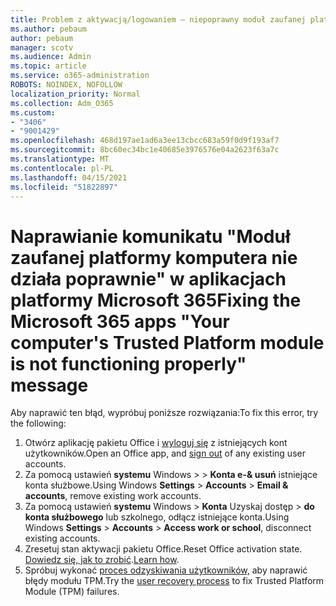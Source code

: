 ```yaml
---
title: Problem z aktywacją/logowaniem — niepoprawny moduł zaufanej platformy
ms.author: pebaum
author: pebaum
manager: scotv
ms.audience: Admin
ms.topic: article
ms.service: o365-administration
ROBOTS: NOINDEX, NOFOLLOW
localization_priority: Normal
ms.collection: Adm_O365
ms.custom:
- "3406"
- "9001429"
ms.openlocfilehash: 468d197ae1ad6a3ee13cbcc683a59f0d9f193af7
ms.sourcegitcommit: 8bc60ec34bc1e40685e3976576e04a2623f63a7c
ms.translationtype: MT
ms.contentlocale: pl-PL
ms.lasthandoff: 04/15/2021
ms.locfileid: "51822897"
---
```

# <a name="fixing-the-microsoft-365-apps-your-computers-trusted-platform-module-is-not-functioning-properly-message"></a><span data-ttu-id="8891e-102">Naprawianie komunikatu "Moduł zaufanej platformy komputera nie działa poprawnie" w aplikacjach platformy Microsoft 365</span><span class="sxs-lookup"><span data-stu-id="8891e-102">Fixing the Microsoft 365 apps "Your computer's Trusted Platform module is not functioning properly" message</span></span>

<span data-ttu-id="8891e-103">Aby naprawić ten błąd, wypróbuj poniższe rozwiązania:</span><span class="sxs-lookup"><span data-stu-id="8891e-103">To fix this error, try the following:</span></span>

1. <span data-ttu-id="8891e-104">Otwórz aplikację pakietu Office i [wyloguj się](https://support.office.com/article/5a20dc11-47e9-4b6f-945d-478cb6d92071) z istniejących kont użytkowników.</span><span class="sxs-lookup"><span data-stu-id="8891e-104">Open an Office app, and [sign out](https://support.office.com/article/5a20dc11-47e9-4b6f-945d-478cb6d92071) of any existing user accounts.</span></span>   
2. <span data-ttu-id="8891e-105">Za pomocą ustawień **systemu** Windows  >    >  **Konta e-& usuń** istniejące konta służbowe.</span><span class="sxs-lookup"><span data-stu-id="8891e-105">Using Windows **Settings** > **Accounts** > **Email & accounts**, remove existing work accounts.</span></span> 
3. <span data-ttu-id="8891e-106">Za pomocą ustawień **systemu** Windows  >  **Konta** Uzyskaj dostęp  >  **do konta służbowego** lub szkolnego, odłącz istniejące konta.</span><span class="sxs-lookup"><span data-stu-id="8891e-106">Using Windows **Settings** > **Accounts** > **Access work or school**, disconnect existing accounts.</span></span> 
4. <span data-ttu-id="8891e-107">Zresetuj stan aktywacji pakietu Office.</span><span class="sxs-lookup"><span data-stu-id="8891e-107">Reset Office activation state.</span></span> <span data-ttu-id="8891e-108">[Dowiedz się, jak to zrobić](https://docs.microsoft.com/office365/troubleshoot/activation/reset-office-365-proplus-activation-state
).</span><span class="sxs-lookup"><span data-stu-id="8891e-108">[Learn how](https://docs.microsoft.com/office365/troubleshoot/activation/reset-office-365-proplus-activation-state
).</span></span>
5. <span data-ttu-id="8891e-109">Spróbuj wykonać [proces odzyskiwania użytkowników,](https://docs.microsoft.com/office365/troubleshoot/administration/connection-issue-when-sign-in-office-2016#symptom-2) aby naprawić błędy modułu TPM.</span><span class="sxs-lookup"><span data-stu-id="8891e-109">Try the [user recovery process](https://docs.microsoft.com/office365/troubleshoot/administration/connection-issue-when-sign-in-office-2016#symptom-2) to fix Trusted Platform Module (TPM) failures.</span></span>